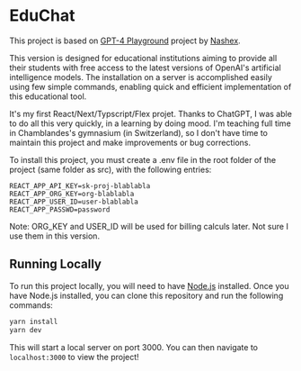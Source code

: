 # EduChat

This project is based on [GPT-4 Playground](https://github.com/Nashex/gpt4-playground) project by [Nashex](https://github.com/Nashex).

This version is designed for educational institutions aiming to provide all their students with free access to the latest versions of OpenAI's artificial intelligence models. The installation on a server is accomplished easily using few simple commands, enabling quick and efficient implementation of this educational tool.

It's my first React/Next/Typscript/Flex projet. Thanks to ChatGPT, I was able to do all this very quickly, in a learning by doing mood.
I'm teaching full time in Chamblandes's gymnasium (in Switzerland), so I don't have time to maintain this project and make improvements or bug corrections.

To install this project, you must create a .env file in the root folder of the project (same folder as src), with the following entries:

```
REACT_APP_API_KEY=sk-proj-blablabla
REACT_APP_ORG_KEY=org-blablabla
REACT_APP_USER_ID=user-blablabla
REACT_APP_PASSWD=password
```

Note: ORG_KEY and USER_ID will be used for billing calculs later. Not sure I use them in this version.

## Running Locally
To run this project locally, you will need to have [Node.js](https://nodejs.org/en/) installed. Once you have Node.js installed, you can clone this repository and run the following commands:

```bash
yarn install
yarn dev
```

This will start a local server on port 3000. You can then navigate to `localhost:3000` to view the project!

